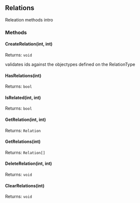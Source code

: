 
## Relations
Releation methods intro

### Methods

#### CreateRelation(int, int)
Returns: `void`

validates ids against the objectypes defined on the RelationType

#### HasRelations(int)
Returns: `bool`

#### IsRelated(int, int)
Returns: `bool`

#### GetRelation(int, int)
Returns: `Relation`

#### GetRelations(int)
Returns: `Relation[]`

#### DeleteRelation(int, int)
Returns: `void`

#### ClearRelations(int)
Returns: `void`


